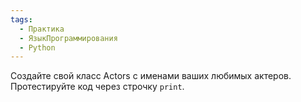 ```yaml
---
tags:
  - Практика
  - ЯзыкПрограммирования
  - Python
---
```

Создайте свой класс Actors с именами ваших любимых актеров. Протестируйте код через строчку `print`.
